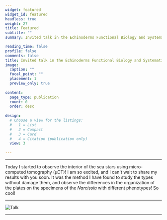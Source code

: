 ```yaml
---
widget: featured
widget_id: featured
headless: true
weight: 27
title: Featured
subtitle: ""
summary: Invited talk in the Echinoderms Functional Biology and Systematics course at the Universidade Estadual de Feira de Santana (UEFS)

reading_time: false
profile: false
comments: false
title: Invited talk in the Echinoderms Functional Biology and Systematics course at the Universidade Estadual de Feira de Santana (UEFS) 
image:
  caption: ""
  focal_point: ""
  placement: 1
  preview_only: true
  
content:
  page_type: publication
  count: 0
  order: desc
  
design:
  # Choose a view for the listings:
  #   1 = List
  #   2 = Compact
  #   3 = Card
  #   4 = Citation (publication only)
  view: 3
  
---
```


---

Today I started to observe the interior of the sea stars using micro-computed tomography (μCT)! I am so excited, and I can't wait to share my results with you soon. It was the method I have found to study the types without damage them, and observe the differences in the organization of the plates on the specimens of the _Narcissia_ with different phenotypes! So cool!  

---
![Talk](https://github.com/rosanafcunha/rosanafcunha/blob/master/content/post/featured/Talk%201.png "Talk 1")

---

